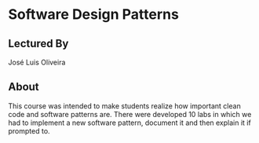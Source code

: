 # Software Design Patterns
## Lectured By
José Luis Oliveira

## About
This course was intended to make students realize how important clean code and software patterns are.
There were developed 10 labs in which we had to implement a new software pattern, document it and then explain it if prompted to.
